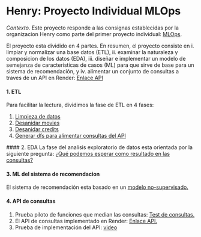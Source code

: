 # Henry: Proyecto Individual MLOps

*Contexto.* Este proyecto responde a las consignas establecidas por la organizacion Henry como parte del primer proyecto individual: [MLOps](https://github.com/soyHenry/PI_ML_OPS).

 El proyecto esta dividido en 4 partes. En resumen, el proyecto consiste en i. limpiar y normalizar una base datos (ETL), ii. examinar la naturaleza y composicion de los datos (EDA), iii. diseñar e implementar un modelo de semejanza de caracteristicas de casos (ML) para que sirve de base para un sistema de recomendación, y iv. alimentar un conjunto de consultas a traves de un API en Render: [Enlace API](https://henry-mlops-imdb.onrender.com/docs)

#### 1. ETL
Para facilitar la lectura, dividimos la fase de ETL en 4 fases:
1. [Limpieza de datos](data_prcssng/01_etl_movies_subset_limpiar.ipynb)
2. [Desanidar movies](data_prcssng/02_etl_movies_desanidar_v3.ipynb)
3. [Desanidar credits](data_prcssng/03_etl_credits_desanidar_v3.ipynb)
4. [Generar dfs para alimentar consultas del API](data_prcssng/04_etl_merge_datafinal_v2.ipynb)

#### 2. EDA
La fase del analisis exploratorio de datos esta orientada por la siguiente pregunta: [¿Qué podemos esperar como resultado en las consultas?](data_prcssng/05_eda_v1.ipynb)

#### 3. ML del sistema de recomendacion
El sistema de recomendación esta basado en un [modelo no-supervisado.](data_prcssng/06_ml_recomendaciones_v3.ipynb)

#### 4. API de consultas

1. Prueba piloto de funciones que median las consultas: [Test de consultas.](data_prcssng/07_test_funciones.ipynb)
2. El API de consultas implementado en Render: [Enlace API.](https://henry-mlops-imdb.onrender.com/docs)
3. Prueba de implementación del API: [video](https://drive.google.com/file/d/1l-MMHhXAwCUvZRURkKEe8IElyGFvi4lg/view?usp=sharing)